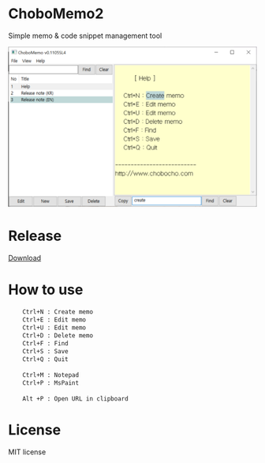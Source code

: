 # ChoboMemo2

Simple memo & code snippet management tool

![screen shot](doc/screenshot.png)

# Release

[Download](https://github.com/chobocho/ChoboMemo2/tree/release/src/dist)

# How to use
~~~
    Ctrl+N : Create memo
    Ctrl+E : Edit memo  
    Ctrl+U : Edit memo  
    Ctrl+D : Delete memo
    Ctrl+F : Find
    Ctrl+S : Save
    Ctrl+Q : Quit

    Ctrl+M : Notepad
    Ctrl+P : MsPaint

    Alt +P : Open URL in clipboard
~~~

# License
MIT license
